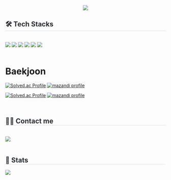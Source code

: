 <!--
**coldDayss/coldDayss** is a ✨ _special_ ✨ repository because its `README.md` (this file) appears on your GitHub profile.

Here are some ideas to get you started:

- 🔭 I’m currently working on ...
- 🌱 I’m currently learning ...
- 👯 I’m looking to collaborate on ...
- 🤔 I’m looking for help with ...
- 💬 Ask me about ...
- 📫 How to reach me: ...
- 😄 Pronouns: ...
- ⚡ Fun fact: ...
-->

<div align= "center">
    <img src="https://capsule-render.vercel.app/api?type=waving&color=auto&height=120&text=Hi%20there%20👋%20l'm%20Chanill%20Park&animation=fadeIn&fontColor=000000&fontSize=40" />
    </div>
    <div style="text-align: left;">
    <h2 style="border-bottom: 1px solid #d8dee4; color: #282d33;"> 🛠️ Tech Stacks </h2> <br> 
    <div style="margin: ; text-align: left;" "text-align: left;">
          <img src="https://img.shields.io/badge/Python-3776AB?style=for-the-badge&logo=Python&logoColor=white">
          <img src="https://img.shields.io/badge/PyTorch-EE4C2C?style=for-the-badge&logo=PyTorch&logoColor=white">
          <img src="https://img.shields.io/badge/Tensorflow-FF6F00?style=for-the-badge&logo=Tensorflow&logoColor=white">
          <img src="https://img.shields.io/badge/Github-181717?style=for-the-badge&logo=Github&logoColor=white">
          <img src="https://img.shields.io/badge/Notion-000000?style=for-the-badge&logo=Notion&logoColor=white">
          <img src="https://img.shields.io/badge/Slack-4A154B?style=for-the-badge&logo=Slack&logoColor=white">
          </div>
    </div>


<div style="text-align: left;">
<br>

# Baekjoon

[![Solved.ac Profile](http://mazassumnida.wtf/api/v2/generate_badge?boj=monster123&theme=dark)](https://solved.ac/monster123/)
[![mazandi profile](http://mazandi.herokuapp.com/api?handle=monster123&theme=dark)](https://solved.ac/monster123/)

[![Solved.ac Profile](http://mazassumnida.wtf/api/v2/generate_badge?boj=monster1237&theme=dark)](https://solved.ac/monster123/)
[![mazandi profile](http://mazandi.herokuapp.com/api?handle=monster1237&theme=dark)](https://solved.ac/monster123/)

<br>
</div> 
</div> 

<div style="text-align: left;">
    <h2 style="border-bottom: 1px solid #d8dee4; color: #282d33;"> 🧑‍💻 Contact me </h2> <br> 
    <div style="text-align: left;">
         <a href=mailto:deanpark301@gmail.com> <img src="https://img.shields.io/badge/Gmail-EA4335?style=for-the-badge&logo=Gmail&logoColor=white&link=mailto:deanpark301@gmail.com"> </a>
          </div>  <br> 
    <div style="text-align: left;">  </div> 
    </div>
 <div style="text-align: left;"> 
    <h2 style="border-bottom: 1px solid #d8dee4; color: #282d33;"> 🏅 Stats </h2> 
     <div style="text-align: left;">
        <img src="https://github-readme-stats.vercel.app/api/top-langs/?username=coldDayss&layout=compact&bg_color=180,000000,&title_color=000000&text_color=000000"
          />
     </div> 
    </div>
    

    
    
